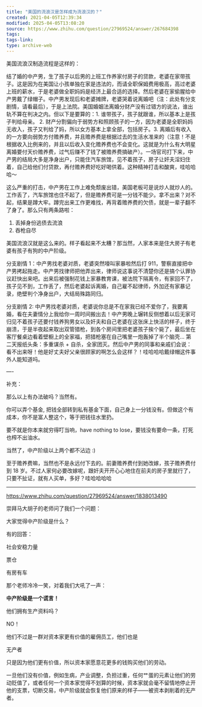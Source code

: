 ```yaml
---
title: "美国的流浪汉是怎样成为流浪汉的？"
created: 2021-04-05T12:39:34
modified: 2025-04-05T13:08:20
source: https://www.zhihu.com/question/27969524/answer/267684398
tags:
tags-link:
type: archive-web
---
```


美国流浪汉制造流程是这样的：

结了婚的中产男，生了孩子以后男的上班工作养家付房子的贷款，老婆在家带孩子。这是因为在美国让小孩单独在家是违法的，而请全职保姆费用极高，高过老婆上班的薪水，于是老婆做全职妈妈是经济上最合适的选择。然后老婆在家偷腥给中产男戴了绿帽子。中产男发现后和老婆摊牌，老婆哭着说离婚吧（注：此处有分支剧情，请看最后），于是上法院。美国婚姻法离婚分财产没有过错方的说法，谁出轨不算在判决之内。但以下是要算的：1. 谁带孩子，孩子就跟谁，所以基本上是孩子判给母亲。 2. 财产分割偏向于弱势方和照顾孩子的一方，因为老婆是全职妈妈无收入，孩子又判给了妈，所以女方基本上拿全部，包括房子。3. 离婚后有收入的一方要向弱势方付赡养费，并且赡养费是根据过去的生活水准来的（注意！不是根据收入比例来的，并且以后收入变化赡养费也不会变化。这就是为什么有大明星离婚要付天价赡养费，过气后赚不了钱了被赡养费搞破产）。一场官司打下来，中产男的结局大多是净身出户，只能住汽车旅馆，见不着孩子，房子让奸夫淫妇住着，自己给他们付贷款，再付赡养费好吃好喝供着。这种精神打击和酸爽，哇哈哈哈～

这么严重的打击，中产男在工作上难免颓废出错，美国老板可是说炒人就炒人的。工作丢了，汽车旅馆也住不起了，但是赡养费可是一分钱不能少。拿不出来？对不起，结果是蹲大牢。蹲完出来工作更难找，再背着赡养费的欠债，就是一辈子翻不了身了。那么只有两条路啦：

1. 丢掉身份逃债去流浪
2. 吞枪自尽

美国流浪汉就是这么来的。样子看起来不太糟？那当然，人家本来是住大房子有老婆有孩子有狗的中产阶级。

分支剧情 1：中产男找老婆对质，老婆突然嚎叫家暴啦然后打 911，警察直接把中产男拷起拖走。中产男找律师把他弄出来，律师说这事说不清楚你还是搞个认罪协议赶快出来吧。出来后被强制花钱上家暴教育课，被法院下隔离令，有家回不了，孩子见不到，工作丢了，然后老婆起诉离婚，自己雇不起律师，外加还有家暴记录，绝壁判个净身出户，大结局殊路同归。

分支剧情 2: 中产男找老婆对质，老婆说你总是不在家我已经不爱你了，我要离婚，看在夫妻情分上我给你一周时间搬出去！中产男晚上辗转反侧想着以后无家可归见不着孩子还要付钱养狗男女以及奸夫和自己老婆在这张床上快活的样子，终于崩溃，于是半夜起来取出双管猎枪，到各个房间里把老婆孩子挨个毙了，最后坐在客厅餐桌边看着壁橱上的全家福，把猎枪塞在自己嘴里一炮轰掉了半个脑壳... 第二天报纸头条：多重谋杀 + 自杀，全家团灭。然后中产男的同事和亲戚们会说：看不出来呀！他是好丈夫好父亲很顾家的啊怎么会这样？！哇哈哈哈戴绿帽这件事外人能知道吗。

—-

补充：

那么以上有办法破吗？当然有。

你可以弄个基金, 把钱全部转到私有基金下面，自己身上一分钱没有。但做这个有成本，你不是富人整这个，等于把钱往水里扔。

要不就是你本来就穷得叮当响，have nothing to lose，要钱没有要命一条，打死也榨不出油水。

当然了，中产阶级以上两个都不沾边 :)

至于赡养费嘛，当然也不是永远付下去的。前妻赡养费付到她改嫁，孩子赡养费付到 18 岁。不过人家何必要改嫁呢，跟奸夫开开心心地住在前夫的房子里就行了，只要不扯证，就有人买单，多好？哇哈哈哈哈

---

https://www.zhihu.com/question/27969524/answer/1838013490

崇拜马大胡子的老师问了我们一个问题：

大家觉得中产阶级是什么？

有的回答：

社会安稳力量

票仓

有房有车

那个老师冷冷一笑，对着我们大吼了一声：

**中产阶级是一个谎言！**

他们拥有生产资料吗？

NO！

他们不过是一群对资本家更有价值的雇佣员工，他们也是

无产者

只是因为他们更有价值，所以资本家愿意花更多的钱购买他们的劳动。

一旦他们没有价值，例如生病，产业调整，负担过重，任何艹蛋的元素让他们的劳动贬值了，或者任何一个资本家觉得不划算的时候，资本家就会毫不留情地停止开他的支票，切断交易，中产阶级就会恢复他们原来的样子——被资本剥削着的无产者。
